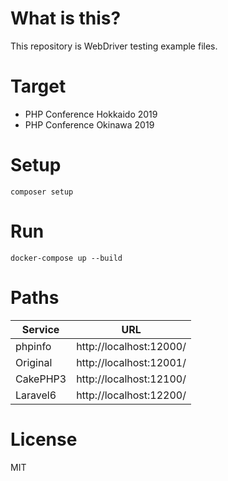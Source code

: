 # What is this?
This repository is WebDriver testing example files.

# Target
- PHP Conference Hokkaido 2019
- PHP Conference Okinawa 2019

# Setup

```
composer setup
```

# Run

```
docker-compose up --build
```

# Paths

| Service | URL |
| ------- | ------- |
| phpinfo | http://localhost:12000/ |
| Original | http://localhost:12001/ |
| CakePHP3 | http://localhost:12100/ |
| Laravel6 | http://localhost:12200/ |

# License
MIT
